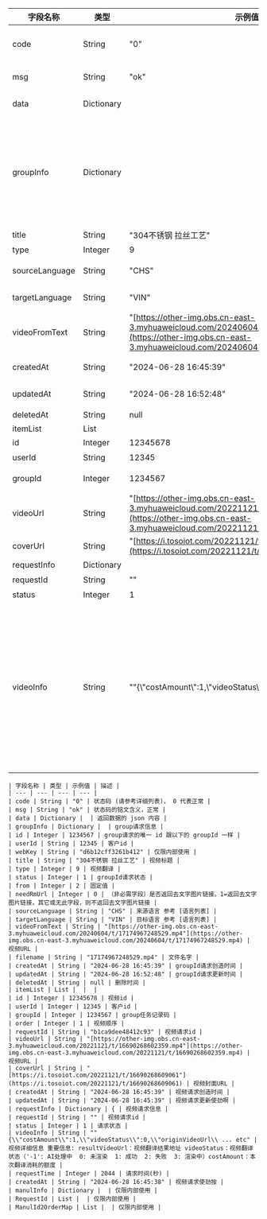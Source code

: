 | 字段名称 | 类型 | 示例值 | 描述 |
| --- | --- | --- | --- |
| code | String | "0" | 状态码 (请参考详细列表)， 0 代表正常 |
| msg | String | "ok" | 状态码的铭文含义，正常 |
| data | Dictionary |  | 返回数据的 json 内容 |
| groupInfo | Dictionary |  | group请求信息 从这以下的Dictionary不重要的信息没有表出在列表里 如需要完整的返回参数列表 请参考 [获取翻译结果 (完整列表)](www.url.com)|
| title | String | "304不锈钢 拉丝工艺" | 视频标题 |
| type | Integer | 9 | 视频翻译 |
| sourceLanguage | String | "CHS" | 来源语言 参考 [语言列表] |
| targetLanguage | String | "VIN" | 目标语言 参考 [语言列表] |
| videoFromText | String | "[https://other-img.obs.cn-east-3.myhuaweicloud.com/20240604/t/17174967248529.mp4"](https://other-img.obs.cn-east-3.myhuaweicloud.com/20240604/t/17174967248529.mp4) | 视频URL |
| createdAt | String | "2024-06-28 16:45:39" | groupId请求创造时间 |
| updatedAt | String | "2024-06-28 16:52:48" | groupId请求更新时间 |
| deletedAt | String | null | 删除时间 |
| itemList | List |  |  |
| id | Integer | 12345678 | request请求id |
| userId | String | 12345 | 客户id |
| groupId | Integer | 1234567 | group任务记录码 |
| videoUrl | String | "[https://other-img.obs.cn-east-3.myhuaweicloud.com/20221121/t/16690268602359.mp4"](https://other-img.obs.cn-east-3.myhuaweicloud.com/20221121/t/16690268602359.mp4) | 视频URL |
| coverUrl | String | "[https://i.tosoiot.com/20221121/t/16690268609061"](https://i.tosoiot.com/20221121/t/16690268609061) | 视频封面URL |
| requestInfo | Dictionary |  | 视频请求信息 |
| requestId | String | "" | 视频请求id |
| status | Integer | 1 | 请求状态 |
| videoInfo | String | ""{\\"costAmount\\":1,\\"videoStatus\\":0,\\"originVideoUrl\\ ... etc" | 视频详细信息 重要信息: resultVideoUrl：视频翻译结果地址 videoStatus：视频翻译状态（'-1': AI处理中  0: 未渲染  1: 成功  2: 失败  3: 渲染中）costAmount：本次翻译消耗的额度 |




    | 字段名称 | 类型 | 示例值 | 描述 |
    | --- | --- | --- | --- |
    | code | String | "0" | 状态码 (请参考详细列表)， 0 代表正常 |
    | msg | String | "ok" | 状态码的铭文含义，正常 |
    | data | Dictionary |  | 返回数据的 json 内容 |
    | groupInfo | Dictionary |  | group请求信息 |
    | id | Integer | 1234567 | group请求的唯一 id 跟以下的 groupId 一样 |
    | userId | String | 12345 | 客户id |
    | webKey | String | "d6b12cff3261b412" | 仅限内部使用 |
    | title | String | "304不锈钢 拉丝工艺" | 视频标题 |
    | type | Integer | 9 | 视频翻译 |
    | status | Integer | 1 | groupId请求状态 |
    | from | Integer | 2 | 固定值 |
    | needRmUrl | Integer | 0 | （非必需字段）是否返回去文字图片链接。1=返回去文字图片链接，其它或无此字段，则不返回去文字图片链接 |
    | sourceLanguage | String | "CHS" | 来源语言 参考 [语言列表] |
    | targetLanguage | String | "VIN" | 目标语言 参考 [语言列表] |
    | videoFromText | String | "[https://other-img.obs.cn-east-3.myhuaweicloud.com/20240604/t/17174967248529.mp4"](https://other-img.obs.cn-east-3.myhuaweicloud.com/20240604/t/17174967248529.mp4) | 视频URL |
    | filename | String | "17174967248529.mp4" | 文件名字 |
    | createdAt | String | "2024-06-28 16:45:39" | groupId请求创造时间 |
    | updatedAt | String | "2024-06-28 16:52:48" | groupId请求更新时间 |
    | deletedAt | String | null | 删除时间 |
    | itemList | List |  |  |
    | id | Integer | 12345678 | 视频id |
    | userId | Integer | 12345 | 客户id |
    | groupId | Integer | 1234567 | group任务记录码 |
    | order | Integer | 1 | 视频顺序 |
    | requestId | String | "b1ca9dee48412c93" | 视频请求id |
    | videoUrl | String | "[https://other-img.obs.cn-east-3.myhuaweicloud.com/20221121/t/16690268602359.mp4"](https://other-img.obs.cn-east-3.myhuaweicloud.com/20221121/t/16690268602359.mp4) | 视频URL |
    | coverUrl | String | "[https://i.tosoiot.com/20221121/t/16690268609061"](https://i.tosoiot.com/20221121/t/16690268609061) | 视频封面URL |
    | createdAt | String | "2024-06-28 16:45:39" | 视频请求创造时间 |
    | updatedAt | String | "2024-06-28 16:45:39" | 视频请求更新使劲啊 |
    | requestInfo | Dictionary | { | 视频请求信息 |
    | requestId | String | "" | 视频请求id |
    | status | Integer | 1 | 请求状态 |
    | videoInfo | String | ""{\\"costAmount\\":1,\\"videoStatus\\":0,\\"originVideoUrl\\ ... etc" | 视频详细信息 重要信息: resultVideoUrl：视频翻译结果地址 videoStatus：视频翻译状态（'-1': AI处理中  0: 未渲染  1: 成功  2: 失败  3: 渲染中）costAmount：本次翻译消耗的额度 |
    | requestTime | Integer | 2044 | 请求时间(秒) |
    | createdAt | String | "2024-06-28 16:45:38" | 视频请求使劲按 |
    | manulInfo | Dictionary |  | 仅限内部使用 |
    | RequestId | List |  | 仅限内部使用 |
    | ManulId2OrderMap | List |  | 仅限内部使用 |